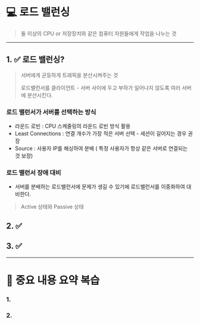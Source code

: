 # 💻 로드 밸런싱

> 둘 이상의 CPU or 저장장치와 같은 컴퓨터 자원들에게 작업을 나누는 것

---


## 1. ✅ 로드 밸런싱?

> 서버에게 균등하게 트래픽을 분산시켜주는 것
>
> 로드밸런서를 클라이언트 - 서버 사이에 두고 부하가 일어나지 않도록 여러 서버에 분산시킨다.

### 로드 밸런서가 서버를 선택하는 방식
- 라운드 로빈 : CPU 스케줄링의 라운드 로빈 방식 활용
- Least Connections : 연결 개수가 가장 적은 서버 선택 - 세션이 길어지는 경우 권장
- Source : 사용자 IP를 해싱하여 분배 ( 특정 사용자가 항상 같은 서버로 연결되는 것 보장)

### 로드 밸런서 장애 대비
- 서버를 분배하는 로드밸런서에 문제가 생길 수 있기에 로드밸런서를 이중화하여 대비한다.
> Active 상태와 Passive 상태


## 2. ✅ 



## 3. ✅

---

# 🤔 중요 내용 요약 복습

### 1. 

### 2.

